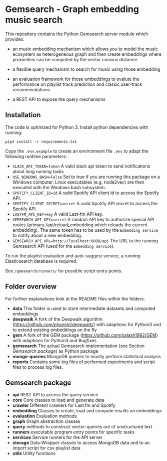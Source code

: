# Gemsearch - Graph embedding music search

This repository contains the Python Gemsearch server module which provides:
* an music embedding mechanism which allows you to model the music ecosystem as heterogeneous graph and then create embeddings where proximities can be computed by the vector cosinus distance.

* a flexible query mechanism to search for music using those embedding

* an evaluation framework for those embeddings to evalute the performance on playlist track prediction and classic user-track recommendations

* a REST API to expose the query mechanisms


## Installation
The code is optimized for Python 3. 
Install python dependencies with running:

```
pip3 install -r requirements.txt
```

Copy the `.env.example` to create an environment file `.env` to adapt the following runtime parameters:

* `SLACK_API_TOKEN=token` A valid slack api token to send notifications about long running tasks
* `USE_WINDOWS_BASH=False` Set to true if you are running this package on a Windows computer. Linux executables (e.g. node2vec) are then executed with the Windows bash subsystem.
* `SPOTIFY_CLIENT_ID=id` A valid Spotify API client id to access the Spotify API.
* `SPOTIFY_CLIENT_SECRET=secret` A valid Spotify API secret to access the Spotify API.
* `LASTFM_API_KEY=key` A valid Last-fm API key.
* `GEMSEARCH_API_KEY=secret` A random API key to authorize special API routes (primary /api/reload_embedding which reloads the current embedding). The same token has to be used by the `Embedding service` to notify about a new embedding.
* `GEMSEARCH_API_URL=http://localhost:8080/api` The URL to the running Gemsearch API (used for the `Embedding service`).


To run the playlist evaluation and auto-suggest service, a running Elasticsearch database is required.


See `/gemsearch/runners/` for possible script entry points.

## Folder overview

For further explanations look at the README files within the folders.

* **data** This folder is used to store intermediate datasets and computed embeddings
* **deepwalk** A fork of the Deepwalk algorithm (https://github.com/phanein/deepwalk/) with adaptions for Python3 and to extend existing embeddings on the fly
* **gem** A fork of the GEM package (https://github.com/palash1992/GEM) with adaptions for Python3 and Bugfixes
* **gemsearch** The actual Gemsearch implementation (see Section *Gemsearch package*) as Python package
* **mongo-queries** MongoDB queries to mostly perform statistical analysis
* **reports** Contains some log files of performed experiments and script files to process log files.


## Gemsearch package

* **api** REST API to access the query service
* **core** Core classes to load and generate data
* **crawler** Different crawlers for Last.fm and Spotify
* **embedding** Classes to create, load and compute results on embeddings
* **evaluation** Evaluation methods
* **graph** Graph abstraction classes
* **query** methods to construct vector-queries out of unstructured text
* **runners** executable program entry points for specific tasks
* **services** Service runners for the API server
* **storage** Data-Wrapper classes to access MongoDB data and to an import script for csv playlist data
* **utils** Utility functions

